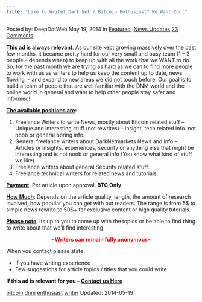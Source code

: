 ```yaml
---
title: "Like to Write? Dark Net / Bitcoin Enthusiast? We Want You!"
---
```


<article class="post-listing post-5658 post type-post status-publish format-standard has-post-thumbnail hentry  tag-bitcoin tag-dnm tag-enthusiast tag-writer">
Posted by: DeepDotWeb
<span>May 19, 2014</span>
<span>in <a href="https://www.deepdotweb.com/category/deepdot-news/" rel="category tag">Featured</a>, <a href="https://www.deepdotweb.com/category/news-updates/" rel="category tag">News Updates</a></span>
<a href="/2014/05/19/writer-dnm-bitcoin-enthusiast-we-want-you/#comments">23 Comments</a></span>
</p>
<div class="clear"></div>
<div class="entry">
<p><strong>This ad is always relevant</strong>. As our site kept growing massively over the past few months, it became pretty hard for our very small and busy team (1 &#8211; 3 people &#8211; depends when) to keep up with all the work that we WANT to do. So, for the past month we are trying as hard as we can to find more people to work with us as writers to help us keep the content up to date, news flowing  &#8211; and expand to new areas we did not touch before. Our goal is to build a team of people that are well familiar with the DNM world and the online world in general and want to help other people stay safer and informed!</p>
<p><strong><span style="text-decoration: underline;">The available positions are</span>:</strong></p>
<ol>
<li>Freelance Writers to write News, mostly about Bitcoin related stuff &#8211; Unique and interesting stuff (not rewrites) &#8211; insight, tech related info. not noob or general boring info.</li>
<li>General freelance writers about DarkNetmarkets News and info &#8211; Articles or insights, experiences, security or anything else that might be interesting and is not noob or general info (You know what kind of stuff we like)</li>
<li>Freelance writers about general Security related stuff.</li>
<li>Freelance technical writers for related news and tutorials.</li>
</ol>
<p><span style="text-decoration: underline;"><strong>Payment</strong></span>: Per article upon approval, <strong>BTC Only</strong>.</p>
<p><span style="text-decoration: underline;"><strong>How Much</strong></span>: Depends on the article quality, length, the amount of research involved, how popular you can get with out readers. The range is from 5$ to simple news rewrite to 50$+ for exclusive content or high quality tutorials.</p>
<p><span style="text-decoration: underline;"><strong>Please note</strong></span>: Its up to you to come up with the topics or be able to find thing to write about that we&#8217;ll find interesting.</p>
<p style="text-align: center;"><span style="color: #ff0000;"><strong>~Writers can remain fully anonymous~</strong></span></p>
<p>When you contact please state:</p>
<ul>
<li>If you have writing experience</li>
<li>Few suggestions for article topics / titles that you could write</li>
</ul>
<p><strong>If this ad is relevant for you &#8211; <a href="https://www.deepdotweb.com/contact-us/">Contact us Here</a></strong></p>
</div>
<a href="https://www.deepdotweb.com/tag/bitcoin/" rel="tag">bitcoin</a> <a href="https://www.deepdotweb.com/tag/dnm/" rel="tag">dnm</a> <a href="https://www.deepdotweb.com/tag/enthusiast/" rel="tag">enthusiast</a> <a href="https://www.deepdotweb.com/tag/writer/" rel="tag">writer</a></span> 
Updated: 2014-05-19
    
